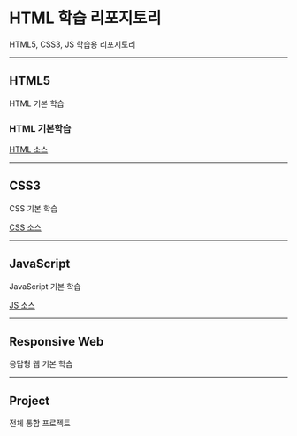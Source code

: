 # HTML 학습 리포지토리
HTML5, CSS3, JS 학습용 리포지토리

---------------------------------------

## HTML5
HTML 기본 학습

### HTML 기본학습

[HTML 소스](https://github.com/choiyeonseong/StudyHtml/tree/main/01_HTML)

---------------------------------------

## CSS3
CSS 기본 학습

[CSS 소스](https://github.com/choiyeonseong/StudyHtml/tree/main/02_CSS)
 
---------------------------------------

## JavaScript 
JavaScript 기본 학습

[JS 소스](https://github.com/choiyeonseong/StudyHtml/tree/main/03_JavaScript)

---------------------------------------

## Responsive Web
응답형 웹 기본 학습

---------------------------------------

## Project
전체 통합 프로젝트


